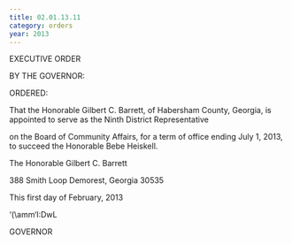 ```yaml
---
title: 02.01.13.11
category: orders
year: 2013
---
```

 

EXECUTIVE ORDER

BY THE GOVERNOR:

ORDERED:

That the Honorable Gilbert C. Barrett, of Habersham County,
Georgia, is appointed to serve as the Ninth District Representative

on the Board of Community Affairs, for a term of office ending
July 1, 2013, to succeed the Honorable Bebe Heiskell.

The Honorable Gilbert C. Barrett

388 Smith Loop
Demorest, Georgia 30535

This first day of February, 2013

‘(\amm‘I:DwL

GOVERNOR

